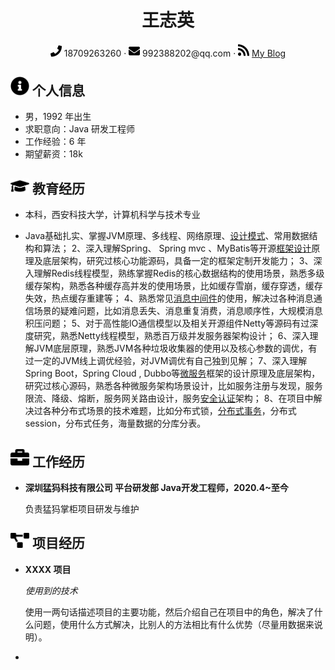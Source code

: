  <center>
     <h1>王志英</h1>
     <div>
         <span>
             <img src="https://raw.githubusercontent.com/ying010/pic-repo/master/img/2023/11/27/20231127170740.svg" width="18px">
             18709263260
         </span>
         ·
         <span>
             <img src="https://raw.githubusercontent.com/ying010/pic-repo/master/img/2023/11/27/20231127170859.svg" width="18px">
             992388202@qq.com
         </span>
         ·
         <span>
             <img src="https://raw.githubusercontent.com/ying010/pic-repo/master/img/2023/11/27/20231127170925.svg" width="18px">
             <a href="https://ying010.github.io/vp2Note/">My Blog</a>
         </span>
     </div>
 </center>

## <img src="https://raw.githubusercontent.com/ying010/pic-repo/master/img/2023/04/17/20230417114915.svg" width="30px"> 个人信息

 - 男，1992 年出生
 - 求职意向：Java 研发工程师
 - 工作经验：6 年
 - 期望薪资：18k

## <img src="https://raw.githubusercontent.com/ying010/pic-repo/master/img/2023/04/17/20230417114929.svg" width="30px"> 教育经历

- 本科，西安科技大学，计算机科学与技术专业

- Java基础扎实、掌握JVM原理、多线程、网络原理、[设计模式](https://www.zhihu.com/search?q=设计模式&search_source=Entity&hybrid_search_source=Entity&hybrid_search_extra={"sourceType"%3A"answer"%2C"sourceId"%3A2968292285})、常用数据结构和算法；
  2、深入理解Spring、 Spring mvc 、MyBatis等开源[框架设计](https://www.zhihu.com/search?q=框架设计&search_source=Entity&hybrid_search_source=Entity&hybrid_search_extra={"sourceType"%3A"answer"%2C"sourceId"%3A2968292285})原理及底层架构，研究过核心功能源码，具备一定的框架定制开发能力；
  3、深入理解Redis线程模型，熟练掌握Redis的核心数据结构的使用场景，熟悉多级缓存架构，熟悉各种缓存高并发的使用场景，比如缓存雪崩，缓存穿透，缓存失效，热点缓存重建等；
  4、熟悉常见[消息中间件](https://www.zhihu.com/search?q=消息中间件&search_source=Entity&hybrid_search_source=Entity&hybrid_search_extra={"sourceType"%3A"answer"%2C"sourceId"%3A2968292285})的使用，解决过各种消息通信场景的疑难问题，比如消息丢失、消息重复消费，消息顺序性，大规模消息积压问题；
  5、对于高性能lО通信模型以及相关开源组件Netty等源码有过深度研究，熟悉Netty线程模型，熟悉百万级并发服务器架构设计；
  6、深入理解JVM底层原理，熟悉JVM各种垃圾收集器的使用以及核心参数的调优，有过一定的JVM线上调优经验，对JVM调优有自己独到见解；
  7、深入理解Spring Boot，Spring Cloud , Dubbo等[微服务](https://www.zhihu.com/search?q=微服务&search_source=Entity&hybrid_search_source=Entity&hybrid_search_extra={"sourceType"%3A"answer"%2C"sourceId"%3A2968292285})框架的设计原理及底层架构，研究过核心源码，熟悉各种微服务架构场景设计，比如服务注册与发现，服务限流、降级、熔断，服务网关路由设计，服务[安全认证](https://www.zhihu.com/search?q=安全认证&search_source=Entity&hybrid_search_source=Entity&hybrid_search_extra={"sourceType"%3A"answer"%2C"sourceId"%3A2968292285})架构；
  8、在项目中解决过各种分布式场景的技术难题，比如分布式锁，[分布式事务](https://www.zhihu.com/search?q=分布式事务&search_source=Entity&hybrid_search_source=Entity&hybrid_search_extra={"sourceType"%3A"answer"%2C"sourceId"%3A2968292285})，分布式session，分布式任务，海量数据的分库分表。

## <img src="https://raw.githubusercontent.com/ying010/pic-repo/master/img/2023/04/17/20230417114935.svg" width="30px"> 工作经历

- **深圳猛犸科技有限公司 平台研发部  Java开发工程师，2020.4~至今**

   负责猛犸掌柜项目研发与维护

## <img src="https://raw.githubusercontent.com/ying010/pic-repo/master/img/2023/04/17/20230417114940.svg" width="30px"> 项目经历

- **XXXX 项目**

  *使用到的技术*

  使用一两句话描述项目的主要功能，然后介绍自己在项目中的角色，解决了什么问题，使用什么方式解决，比别人的方法相比有什么优势（尽量用数据来说明）。

- 